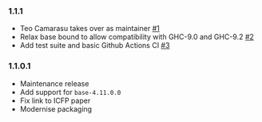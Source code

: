 ### 1.1.1

- Teo Camarasu takes over as maintainer [#1](https://github.com/TeofilC/PSQueue/pull/1)
- Relax base bound to allow compatibility with GHC-9.0 and GHC-9.2 [#2](https://github.com/TeofilC/PSQueue/pull/2)
- Add test suite and basic Github Actions CI [#3](https://github.com/TeofilC/PSQueue/pull/3)


### 1.1.0.1

- Maintenance release
- Add support for `base-4.11.0.0`
- Fix link to ICFP paper
- Modernise packaging
